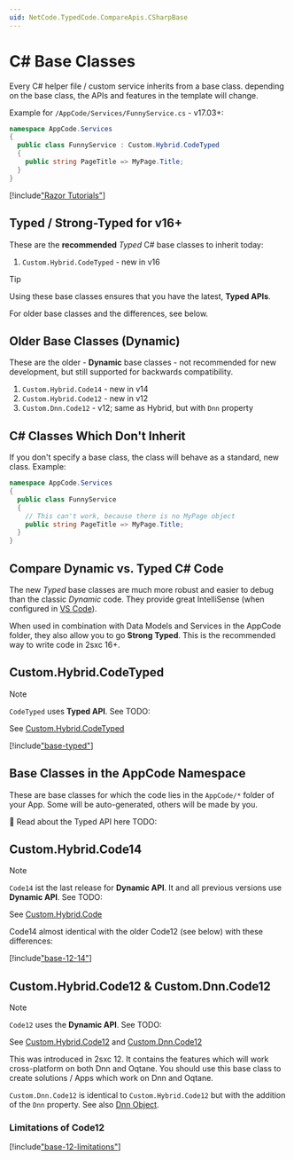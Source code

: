 ```yaml
---
uid: NetCode.TypedCode.CompareApis.CSharpBase
---
```


# C# Base Classes

Every C# helper file / custom service inherits from a base class.
depending on the base class, the APIs and features in the template will change.

Example for `/AppCode/Services/FunnyService.cs` - v17.03+:

```csharp
namespace AppCode.Services
{
  public class FunnyService : Custom.Hybrid.CodeTyped
  {
    public string PageTitle => MyPage.Title;
  }
}
```

[!include["Razor Tutorials"](~/shared/tutorials/razor.md)]

## Typed / Strong-Typed for v16+

These are the **recommended** _Typed_ C# base classes to inherit today:

1. `Custom.Hybrid.CodeTyped` - new in v16

> [!TIP]
> Using these base classes ensures that you have the latest, **Typed APIs**.

For older base classes and the differences, see below.

## Older Base Classes (Dynamic)

These are the older - **Dynamic** base classes - not recommended for new development, but still supported for backwards compatibility.

1. `Custom.Hybrid.Code14` - new in v14
1. `Custom.Hybrid.Code12` - new in v12
1. `Custom.Dnn.Code12` - v12; same as Hybrid, but with `Dnn` property

## C# Classes Which Don't Inherit

If you don't specify a base class, the class will behave as a standard, new class.
Example:

```csharp
namespace AppCode.Services
{
  public class FunnyService
  {
    // This can't work, because there is no MyPage object
    public string PageTitle => MyPage.Title;
  }
}
```

## Compare Dynamic vs. Typed C# Code

The new _Typed_ base classes are much more robust and easier to debug than the classic _Dynamic_ code.
They provide great IntelliSense (when configured in [VS Code](xref:Guides.VsCode.Index)).

When used in combination with Data Models and Services in the AppCode folder, they also allow you to go **Strong Typed**.
This is the recommended way to write code in 2sxc 16+.

## Custom.Hybrid.CodeTyped

> [!NOTE]
> `CodeTyped` uses **Typed API**.
> See TODO:
>
> See [Custom.Hybrid.CodeTyped](xref:Custom.Hybrid.CodeTyped)

[!include["base-typed"](_base-typed_.md)]


## Base Classes in the AppCode Namespace

These are base classes for which the code lies in the `AppCode/*` folder of your App.
Some will be auto-generated, others will be made by you.

📖 Read about the Typed API here TODO:

## Custom.Hybrid.Code14

> [!NOTE]
> `Code14` ist the last release for **Dynamic API**.
> It and all previous versions use **Dynamic API**.
> See TODO:
>
> See [Custom.Hybrid.Code](xref:Custom.Hybrid.Code14)

Code14 almost identical with the older Code12 (see below) with these differences:

[!include["base-12-14"](_base-differences-12-14.md)]

## Custom.Hybrid.Code12 & Custom.Dnn.Code12

> [!NOTE]
> `Code12` uses the **Dynamic API**.
> See TODO:
>
> See [Custom.Hybrid.Code12](xref:Custom.Hybrid.Code12) and [Custom.Dnn.Code12](xref:Custom.Dnn.Code12)

This was introduced in 2sxc 12.
It contains the features which will work cross-platform on both Dnn and Oqtane.
You should use this base class to create solutions / Apps which work on Dnn and Oqtane.

`Custom.Dnn.Code12` is identical to `Custom.Hybrid.Code12` but with the addition of the `Dnn` property.
See also [Dnn Object](xref:NetCode.TypedCode.CompareApis.DnnObject).

### Limitations of Code12

[!include["base-12-limitations"](_base-12-limitations-shared.md)]

